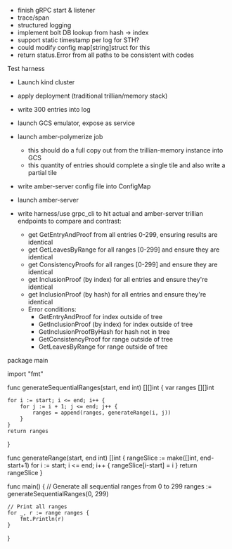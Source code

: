 - finish gRPC start & listener
- trace/span
- structured logging
- implement bolt DB lookup from hash -> index
- support static timestamp per log for STH?
 - could modify config map[string]struct for this
- return status.Error from all paths to be consistent with codes

Test harness
- Launch kind cluster
- apply deployment (traditional trillian/memory stack)
- write 300 entries into log 
- launch GCS emulator, expose as service
- launch amber-polymerize job
  - this should do a full copy out from the trillian-memory instance into GCS
  - this quantity of entries should complete a single tile and also write a partial tile
- write amber-server config file into ConfigMap
- launch amber-server

- write harness/use grpc_cli to hit actual and amber-server trillian endpoints to compare and contrast:
  - get GetEntryAndProof from all entries 0-299, ensuring results are identical
  - get GetLeavesByRange for all ranges [0-299] and ensure they are identical
  - get ConsistencyProofs for all ranges [0-299] and ensure they are identical
  - get InclusionProof (by index) for all entries and ensure they're identical
  - get InclusionProof (by hash) for all entries and ensure they're identical
  - Error conditions:
    - GetEntryAndProof for index outside of tree
    - GetInclusionProof (by index) for index outside of tree
    - GetInclusionProofByHash for hash not in tree
    - GetConsistencyProof for range outside of tree
    - GetLeavesByRange for range outside of tree

package main

import "fmt"

func generateSequentialRanges(start, end int) [][]int {
	var ranges [][]int

	for i := start; i <= end; i++ {
		for j := i + 1; j <= end; j++ {
			ranges = append(ranges, generateRange(i, j))
		}
	}
	return ranges
}

func generateRange(start, end int) []int {
	rangeSlice := make([]int, end-start+1)
	for i := start; i <= end; i++ {
		rangeSlice[i-start] = i
	}
	return rangeSlice
}

func main() {
	// Generate all sequential ranges from 0 to 299
	ranges := generateSequentialRanges(0, 299)

	// Print all ranges
	for _, r := range ranges {
		fmt.Println(r)
	}
}
